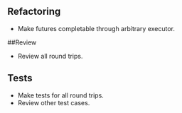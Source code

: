 ## Refactoring
* Make futures completable through arbitrary executor.

##Review
* Review all round trips.

## Tests
* Make tests for all round trips.
* Review other test cases.